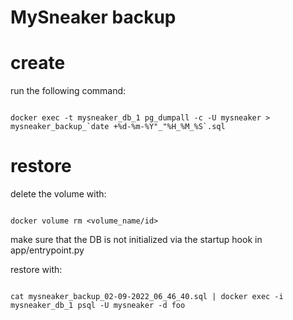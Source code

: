 # MySneaker backup

# create 
run the following command:
```

docker exec -t mysneaker_db_1 pg_dumpall -c -U mysneaker > mysneaker_backup_`date +%d-%m-%Y"_"%H_%M_%S`.sql

```

# restore 
delete the volume with:
```

docker volume rm <volume_name/id>

``` 

make sure that the DB is not initialized via the startup hook in app/entrypoint.py


restore with:
``` 

cat mysneaker_backup_02-09-2022_06_46_40.sql | docker exec -i mysneaker_db_1 psql -U mysneaker -d foo

``` 

